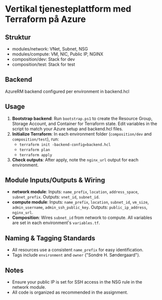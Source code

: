 # Vertikal tjenesteplattform med Terraform på Azure

## Struktur
- modules/network: VNet, Subnet, NSG
- modules/compute: VM, NIC, Public IP, NGINX
- composition/dev: Stack for dev
- composition/test: Stack for test

## Backend
AzureRM backend configured per environment in backend.hcl


## Usage
1. **Bootstrap backend**: Run `bootstrap.ps1` to create the Resource Group, Storage Account, and Container for Terraform state. Edit variables in the script to match your Azure setup and backend.hcl files.
2. **Initialize Terraform**: In each environment folder (`composition/dev` and `composition/test`), run:
	- `terraform init -backend-config=backend.hcl`
	- `terraform plan`
	- `terraform apply`
3. **Check outputs**: After apply, note the `nginx_url` output for each environment.

## Module Inputs/Outputs & Wiring
- **network module**: Inputs: `name_prefix`, `location`, `address_space`, `subnet_prefix`. Outputs: `vnet_id`, `subnet_id`.
- **compute module**: Inputs: `name_prefix`, `location`, `subnet_id`, `vm_size`, `admin_username`, `admin_ssh_public_key`. Outputs: `public_ip_address`, `nginx_url`.
- **Composition**: Wires `subnet_id` from network to compute. All variables are set in each environment's `variables.tf`.

## Naming & Tagging Standards
- All resources use a consistent `name_prefix` for easy identification.
- Tags include `environment` and `owner` ("Sondre H. Søndergaard").

## Notes
- Ensure your public IP is set for SSH access in the NSG rule in the network module.
- All code is organized as recommended in the assignment.
